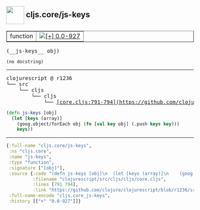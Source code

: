 ## <img width="48px" valign="middle" src="http://i.imgur.com/Hi20huC.png"> cljs.core/js-keys

 <table border="1">
<tr>
<td>function</td>
<td><a href="https://github.com/cljsinfo/api-refs/tree/0.0-927"><img valign="middle" alt="[+] 0.0-927" src="https://img.shields.io/badge/+-0.0--927-lightgrey.svg"></a> </td>
</tr>
</table>

 <samp>
(__js-keys__ obj)<br>
</samp>

```
(no docstring)
```

---

 <pre>
clojurescript @ r1236
└── src
    └── cljs
        └── cljs
            └── <ins>[core.cljs:791-794](https://github.com/clojure/clojurescript/blob/r1236/src/cljs/cljs/core.cljs#L791-L794)</ins>
</pre>

```clj
(defn js-keys [obj]
  (let [keys (array)]
    (goog.object/forEach obj (fn [val key obj] (.push keys key)))
    keys))
```


---

```clj
{:full-name "cljs.core/js-keys",
 :ns "cljs.core",
 :name "js-keys",
 :type "function",
 :signature ["[obj]"],
 :source {:code "(defn js-keys [obj]\n  (let [keys (array)]\n    (goog.object/forEach obj (fn [val key obj] (.push keys key)))\n    keys))",
          :filename "clojurescript/src/cljs/cljs/core.cljs",
          :lines [791 794],
          :link "https://github.com/clojure/clojurescript/blob/r1236/src/cljs/cljs/core.cljs#L791-L794"},
 :full-name-encode "cljs.core_js-keys",
 :history [["+" "0.0-927"]]}

```
